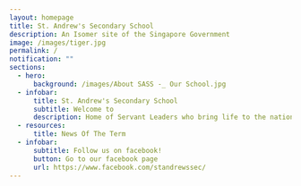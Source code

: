 ```yaml
---
layout: homepage
title: St. Andrew's Secondary School
description: An Isomer site of the Singapore Government
image: /images/tiger.jpg
permalink: /
notification: ""
sections:
  - hero:
      background: /images/About SASS -_ Our School.jpg
  - infobar:
      title: St. Andrew's Secondary School
      subtitle: Welcome to
      description: Home of Servant Leaders who bring life to the nations
  - resources:
      title: News Of The Term
  - infobar:
      subtitle: Follow us on facebook!
      button: Go to our facebook page
      url: https://www.facebook.com/standrewssec/
---
```

